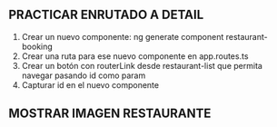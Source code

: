 

## PRACTICAR ENRUTADO A DETAIL

1. Crear un nuevo componente: ng generate component restaurant-booking
2. Crear una ruta para ese nuevo componente en app.routes.ts
3. Crear un botón con routerLink desde restaurant-list que permita navegar pasando id como param
4. Capturar id en el nuevo componente





## MOSTRAR IMAGEN RESTAURANTE

